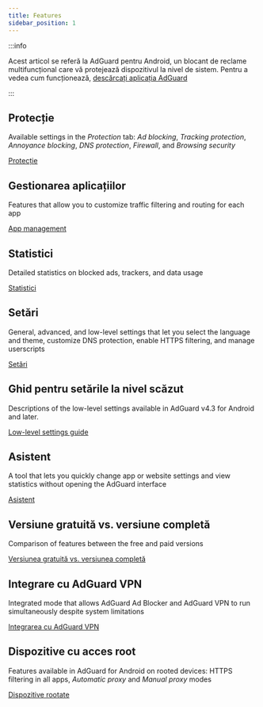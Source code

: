 ```yaml
---
title: Features
sidebar_position: 1
---
```


:::info

Acest articol se referă la AdGuard pentru Android, un blocant de reclame multifuncțional care vă protejează dispozitivul la nivel de sistem. Pentru a vedea cum funcționează, [descărcați aplicația AdGuard](https://agrd.io/download-kb-adblock)

:::

## Protecție

Available settings in the _Protection_ tab: _Ad blocking_, _Tracking protection_, _Annoyance blocking_, _DNS protection_, _Firewall_, and _Browsing security_

[Protecție](/adguard-for-android/features/protection/protection.md)

## Gestionarea aplicațiilor

Features that allow you to customize traffic filtering and routing for each app

[App management](/adguard-for-android/features/app-management.md)

## Statistici

Detailed statistics on blocked ads, trackers, and data usage

[Statistici](/adguard-for-android/features/statistics.md)

## Setări

General, advanced, and low-level settings that let you select the language and theme, customize DNS protection, enable HTTPS filtering, and manage userscripts

[Setări](/adguard-for-android/features/settings.md)

## Ghid pentru setările la nivel scăzut

Descriptions of the low-level settings available in AdGuard v4.3 for Android and later.

[Low-level settings guide](/adguard-for-android/features/low-level-settings.md)

## Asistent

A tool that lets you quickly change app or website settings and view statistics without opening the AdGuard interface

[Asistent](/adguard-for-android/features/assistant.md)

## Versiune gratuită vs. versiune completă

Comparison of features between the free and paid versions

[Versiunea gratuită vs. versiunea completă](/adguard-for-android/features/free-vs-full.mdx)

## Integrare cu AdGuard VPN

Integrated mode that allows AdGuard Ad Blocker and AdGuard VPN to run simultaneously despite system limitations

[Integrarea cu AdGuard VPN](/adguard-for-android/features/integration-with-vpn.md)

## Dispozitive cu acces root

Features available in AdGuard for Android on rooted devices: HTTPS filtering in all apps, _Automatic proxy_ and _Manual proxy_ modes

[Dispozitive rootate](/adguard-for-android/features/rooted.md)
